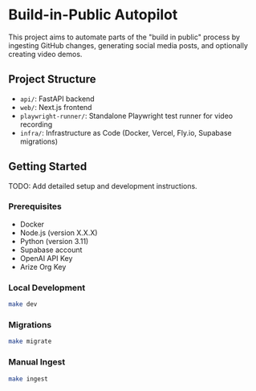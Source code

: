 # Build-in-Public Autopilot

This project aims to automate parts of the "build in public" process by ingesting GitHub changes, generating social media posts, and optionally creating video demos.

## Project Structure

- `api/`: FastAPI backend
- `web/`: Next.js frontend
- `playwright-runner/`: Standalone Playwright test runner for video recording
- `infra/`: Infrastructure as Code (Docker, Vercel, Fly.io, Supabase migrations)

## Getting Started

TODO: Add detailed setup and development instructions.

### Prerequisites

- Docker
- Node.js (version X.X.X)
- Python (version 3.11)
- Supabase account
- OpenAI API Key
- Arize Org Key

### Local Development

```bash
make dev
```

### Migrations

```bash
make migrate
```

### Manual Ingest

```bash
make ingest
``` 